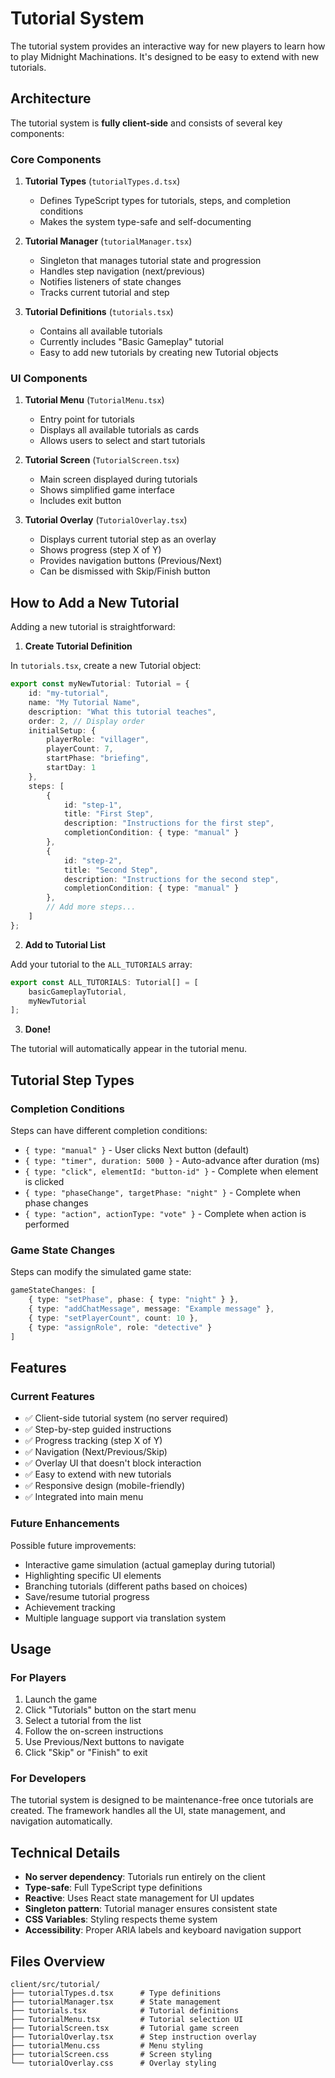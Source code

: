 # Tutorial System

The tutorial system provides an interactive way for new players to learn how to play Midnight Machinations. It's designed to be easy to extend with new tutorials.

## Architecture

The tutorial system is **fully client-side** and consists of several key components:

### Core Components

1. **Tutorial Types** (`tutorialTypes.d.tsx`)
   - Defines TypeScript types for tutorials, steps, and completion conditions
   - Makes the system type-safe and self-documenting

2. **Tutorial Manager** (`tutorialManager.tsx`)
   - Singleton that manages tutorial state and progression
   - Handles step navigation (next/previous)
   - Notifies listeners of state changes
   - Tracks current tutorial and step

3. **Tutorial Definitions** (`tutorials.tsx`)
   - Contains all available tutorials
   - Currently includes "Basic Gameplay" tutorial
   - Easy to add new tutorials by creating new Tutorial objects

### UI Components

1. **Tutorial Menu** (`TutorialMenu.tsx`)
   - Entry point for tutorials
   - Displays all available tutorials as cards
   - Allows users to select and start tutorials

2. **Tutorial Screen** (`TutorialScreen.tsx`)
   - Main screen displayed during tutorials
   - Shows simplified game interface
   - Includes exit button

3. **Tutorial Overlay** (`TutorialOverlay.tsx`)
   - Displays current tutorial step as an overlay
   - Shows progress (step X of Y)
   - Provides navigation buttons (Previous/Next)
   - Can be dismissed with Skip/Finish button

## How to Add a New Tutorial

Adding a new tutorial is straightforward:

1. **Create Tutorial Definition**

In `tutorials.tsx`, create a new Tutorial object:

```typescript
export const myNewTutorial: Tutorial = {
    id: "my-tutorial",
    name: "My Tutorial Name",
    description: "What this tutorial teaches",
    order: 2, // Display order
    initialSetup: {
        playerRole: "villager",
        playerCount: 7,
        startPhase: "briefing",
        startDay: 1
    },
    steps: [
        {
            id: "step-1",
            title: "First Step",
            description: "Instructions for the first step",
            completionCondition: { type: "manual" }
        },
        {
            id: "step-2",
            title: "Second Step",
            description: "Instructions for the second step",
            completionCondition: { type: "manual" }
        },
        // Add more steps...
    ]
};
```

2. **Add to Tutorial List**

Add your tutorial to the `ALL_TUTORIALS` array:

```typescript
export const ALL_TUTORIALS: Tutorial[] = [
    basicGameplayTutorial,
    myNewTutorial
];
```

3. **Done!**

The tutorial will automatically appear in the tutorial menu.

## Tutorial Step Types

### Completion Conditions

Steps can have different completion conditions:

- `{ type: "manual" }` - User clicks Next button (default)
- `{ type: "timer", duration: 5000 }` - Auto-advance after duration (ms)
- `{ type: "click", elementId: "button-id" }` - Complete when element is clicked
- `{ type: "phaseChange", targetPhase: "night" }` - Complete when phase changes
- `{ type: "action", actionType: "vote" }` - Complete when action is performed

### Game State Changes

Steps can modify the simulated game state:

```typescript
gameStateChanges: [
    { type: "setPhase", phase: { type: "night" } },
    { type: "addChatMessage", message: "Example message" },
    { type: "setPlayerCount", count: 10 },
    { type: "assignRole", role: "detective" }
]
```

## Features

### Current Features

- ✅ Client-side tutorial system (no server required)
- ✅ Step-by-step guided instructions
- ✅ Progress tracking (step X of Y)
- ✅ Navigation (Next/Previous/Skip)
- ✅ Overlay UI that doesn't block interaction
- ✅ Easy to extend with new tutorials
- ✅ Responsive design (mobile-friendly)
- ✅ Integrated into main menu

### Future Enhancements

Possible future improvements:

- Interactive game simulation (actual gameplay during tutorial)
- Highlighting specific UI elements
- Branching tutorials (different paths based on choices)
- Save/resume tutorial progress
- Achievement tracking
- Multiple language support via translation system

## Usage

### For Players

1. Launch the game
2. Click "Tutorials" button on the start menu
3. Select a tutorial from the list
4. Follow the on-screen instructions
5. Use Previous/Next buttons to navigate
6. Click "Skip" or "Finish" to exit

### For Developers

The tutorial system is designed to be maintenance-free once tutorials are created. The framework handles all the UI, state management, and navigation automatically.

## Technical Details

- **No server dependency**: Tutorials run entirely on the client
- **Type-safe**: Full TypeScript type definitions
- **Reactive**: Uses React state management for UI updates
- **Singleton pattern**: Tutorial manager ensures consistent state
- **CSS Variables**: Styling respects theme system
- **Accessibility**: Proper ARIA labels and keyboard navigation support

## Files Overview

```
client/src/tutorial/
├── tutorialTypes.d.tsx      # Type definitions
├── tutorialManager.tsx      # State management
├── tutorials.tsx            # Tutorial definitions
├── TutorialMenu.tsx         # Tutorial selection UI
├── TutorialScreen.tsx       # Tutorial game screen
├── TutorialOverlay.tsx      # Step instruction overlay
├── tutorialMenu.css         # Menu styling
├── tutorialScreen.css       # Screen styling
└── tutorialOverlay.css      # Overlay styling
```
